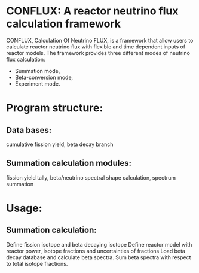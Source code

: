 CONFLUX: A reactor neutrino flux calculation framework
======================================================

CONFLUX, Calculation Of Neutrino FLUX, is a framework that allow users to
calculate reactor neutrino flux with flexible and time dependent inputs of
reactor models. The framework provides three different modes of neutrino flux
calculation:
- Summation mode,
- Beta-conversion mode,
- Experiment mode.

Program structure:
==================

Data bases:
-----------
cumulative fission yield, beta decay branch

Summation calculation modules:
--------------------
fission yield tally, beta/neutrino spectral shape
calculation, spectrum summation

Usage:
======

Summation calculation:
----------------------
Define fission isotope and beta decaying isotope
Define reactor model with reactor power, isotope fractions and uncertainties of
fractions
Load beta decay database and calculate beta spectra.
Sum beta spectra with respect to total isotope fractions.
